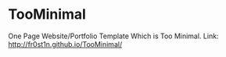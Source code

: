 # TooMinimal
One Page Website/Portfolio Template Which is Too Minimal.
Link: http://fr0st1n.github.io/TooMinimal/
